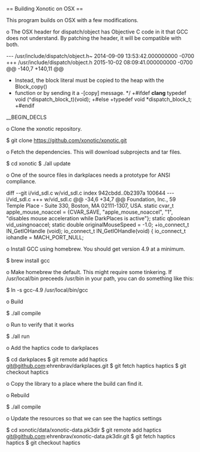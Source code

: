 

== Building Xonotic on OSX ==

This program builds on OSX with a few modifications.

o The OSX header for dispatch/object has Objective C code in it that
  GCC does not understand.  By patching the header, it will be
  compatible with both.

--- /usr/include/dispatch/object.h~     2014-09-09 13:53:42.000000000 -0700
+++ /usr/include/dispatch/object.h      2015-10-02 08:09:41.000000000 -0700
@@ -140,7 +140,11 @@
  * Instead, the block literal must be copied to the heap with the Block_copy()
  * function or by sending it a -[copy] message.
  */
+#ifdef __clang__
 typedef void (^dispatch_block_t)(void);
+#else
+typedef void *dispatch_block_t;
+#endif
 
 __BEGIN_DECLS

o Clone the xonotic repository.

  $ git clone https://github.com/xonotic/xonotic.git

o Fetch the dependencies.  This will download subprojects and tar files.

  $ cd xonotic
  $ ./all update

o One of the source files in darkplaces needs a prototype for ANSI
  compliance.

diff --git i/vid_sdl.c w/vid_sdl.c
index 942cbdd..0b2397a 100644
--- i/vid_sdl.c
+++ w/vid_sdl.c
@@ -34,6 +34,7 @@ Foundation, Inc., 59 Temple Place - Suite 330, Boston, MA  02111-1307, USA.
 static cvar_t apple_mouse_noaccel = {CVAR_SAVE, "apple_mouse_noaccel", "1", "disables mouse acceleration while DarkPlaces is active"};
 static qboolean vid_usingnoaccel;
 static double originalMouseSpeed = -1.0;
+io_connect_t IN_GetIOHandle (void);
 io_connect_t IN_GetIOHandle(void)
 {
        io_connect_t iohandle = MACH_PORT_NULL;


o Install GCC using homebrew.  You should get version 4.9 at a
  minimum.

  $ brew install gcc

o Make homebrew the default.  This might require some tinkering.  If
  /usr/local/bin preceeds /usr/bin in your path, you can do something
  like this:

  $ ln -s gcc-4.9 /usr/local/bin/gcc

o Build

  $ ./all compile

o Run to verify that it works

  $ ./all run

o Add the haptics code to darkplaces

  $ cd darkplaces
  $ git remote add haptics git@github.com:ehrenbrav/darkplaces.git
  $ git fetch haptics haptics
  $ git checkout haptics

o Copy the library to a place where the build can find it.

o Rebuild

  $ ./all compile

o Update the resources so that we can see the haptics settings

  $ cd xonotic/data/xonotic-data.pk3dir
  $ git remote add haptics git@github.com:ehrenbrav/xonotic-data.pk3dir.git
  $ git fetch haptics haptics
  $ git checkout haptics

